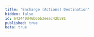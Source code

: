 ```yaml
---
title: 'Encharge (Actions) Destination'
hidden: false
id: 642440d46b66b3eeac42b581
published: true
beta: true
---
```

